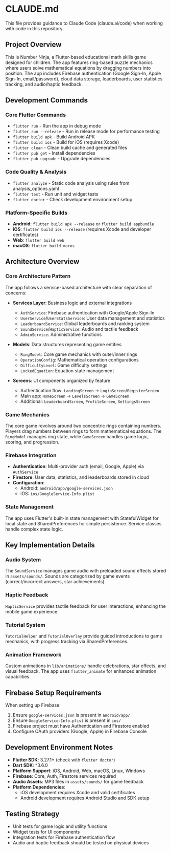 # CLAUDE.md

This file provides guidance to Claude Code (claude.ai/code) when working with code in this repository.

## Project Overview

This is Number Ninja, a Flutter-based educational math skills game designed for children. The app features ring-based puzzle mechanics where users solve mathematical equations by dragging numbers into position. The app includes Firebase authentication (Google Sign-In, Apple Sign-In, email/password), cloud data storage, leaderboards, user statistics tracking, and audio/haptic feedback.

## Development Commands

### Core Flutter Commands
- `flutter run` - Run the app in debug mode
- `flutter run --release` - Run in release mode for performance testing
- `flutter build apk` - Build Android APK
- `flutter build ios` - Build for iOS (requires Xcode)
- `flutter clean` - Clean build cache and generated files
- `flutter pub get` - Install dependencies
- `flutter pub upgrade` - Upgrade dependencies

### Code Quality & Analysis
- `flutter analyze` - Static code analysis using rules from analysis_options.yaml
- `flutter test` - Run unit and widget tests
- `flutter doctor` - Check development environment setup

### Platform-Specific Builds
- **Android**: `flutter build apk --release` or `flutter build appbundle`
- **iOS**: `flutter build ios --release` (requires Xcode and developer certificates)
- **Web**: `flutter build web`
- **macOS**: `flutter build macos`

## Architecture Overview

### Core Architecture Pattern
The app follows a service-based architecture with clear separation of concerns:

- **Services Layer**: Business logic and external integrations
  - `AuthService`: Firebase authentication with Google/Apple Sign-In
  - `UserService`/`UserStatsService`: User data management and statistics
  - `LeaderboardService`: Global leaderboards and ranking system
  - `SoundService`/`HapticService`: Audio and tactile feedback
  - `AdminService`: Administrative functions

- **Models**: Data structures representing game entities
  - `RingModel`: Core game mechanics with outer/inner rings
  - `OperationConfig`: Mathematical operation configurations
  - `DifficultyLevel`: Game difficulty settings
  - `LockedEquation`: Equation state management

- **Screens**: UI components organized by feature
  - Authentication flow: `LandingScreen` → `LoginScreen`/`RegisterScreen`
  - Main app: `HomeScreen` → `LevelsScreen` → `GameScreen`
  - Additional: `LeaderboardScreen`, `ProfileScreen`, `SettingsScreen`

### Game Mechanics
The core game revolves around two concentric rings containing numbers. Players drag numbers between rings to form mathematical equations. The `RingModel` manages ring state, while `GameScreen` handles game logic, scoring, and progression.

### Firebase Integration
- **Authentication**: Multi-provider auth (email, Google, Apple) via `AuthService`
- **Firestore**: User data, statistics, and leaderboards stored in cloud
- **Configuration**: 
  - Android: `android/app/google-services.json`
  - iOS: `ios/GoogleService-Info.plist`

### State Management
The app uses Flutter's built-in state management with StatefulWidget for local state and SharedPreferences for simple persistence. Service classes handle complex state logic.

## Key Implementation Details

### Audio System
The `SoundService` manages game audio with preloaded sound effects stored in `assets/sounds/`. Sounds are categorized by game events (correct/incorrect answers, star achievements).

### Haptic Feedback
`HapticService` provides tactile feedback for user interactions, enhancing the mobile game experience.

### Tutorial System
`TutorialHelper` and `TutorialOverlay` provide guided introductions to game mechanics, with progress tracking via SharedPreferences.

### Animation Framework
Custom animations in `lib/animations/` handle celebrations, star effects, and visual feedback. The app uses `flutter_animate` for enhanced animation capabilities.

## Firebase Setup Requirements

When setting up Firebase:
1. Ensure `google-services.json` is present in `android/app/`
2. Ensure `GoogleService-Info.plist` is present in `ios/`
3. Firebase project must have Authentication and Firestore enabled
4. Configure OAuth providers (Google, Apple) in Firebase Console

## Development Environment Notes

- **Flutter SDK**: 3.27.1+ (check with `flutter doctor`)
- **Dart SDK**: ^3.6.0
- **Platform Support**: iOS, Android, Web, macOS, Linux, Windows
- **Firebase**: Core, Auth, Firestore services required
- **Audio Assets**: MP3 files in `assets/sounds/` for game feedback
- **Platform Dependencies**: 
  - iOS development requires Xcode and valid certificates
  - Android development requires Android Studio and SDK setup

## Testing Strategy

- Unit tests for game logic and utility functions
- Widget tests for UI components
- Integration tests for Firebase authentication flow
- Audio and haptic feedback should be tested on physical devices